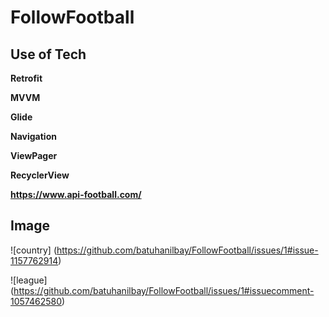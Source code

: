 # FollowFootball
 

## Use of Tech

**Retrofit**

**MVVM**

**Glide**

**Navigation**

**ViewPager**

**RecyclerView**

__https://www.api-football.com/__

## Image

![country] (https://github.com/batuhanilbay/FollowFootball/issues/1#issue-1157762914)

![league] (https://github.com/batuhanilbay/FollowFootball/issues/1#issuecomment-1057462580)


